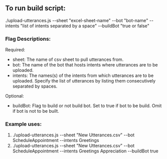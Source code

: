 ## To run build script:
./upload-utterances.js --sheet "excel-sheet-name"  --bot "bot-name" --intents "list of intents separated by a space" --buildBot "true or false"

### Flag Descriptions:
Required:
<ul>
<li>sheet: The name of csv sheet to pull utterances from.</li>
<li>bot: The name of the bot that hosts intents where utterances are to be uploaded.</li>
<li>intents: The names(s) of the intents from which utterances are to be uploaded. Specify the list of utterances by listing them consecutively separated by spaces.</li>
</ul>
Optional:
<ul>
<li>buildBot: Flag to build or not build bot. Set to true if bot to be build. Omit if bot is not to be built.</li>
</ul>

### Example uses:
<ol>
<li>./upload-utterances.js --sheet "New Utterances.csv" --bot ScheduleAppointment --intents Greetings </li>
<li>./upload-utterances.js --sheet "New Utterances.csv" --bot ScheduleAppointment --intents Greetings Appreciation --buildBot true </li>
</ol>

